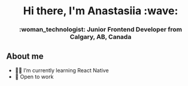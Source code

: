 <div id="header" align="center">
<h1>Hi there, I'm Anastasiia :wave:</h1>
<h3>:woman_technologist: Junior Frontend Developer from Calgary, AB, Canada</h3>
</div>

## About me

- :man_student: I’m currently learning React Native
- :office: Open to work

